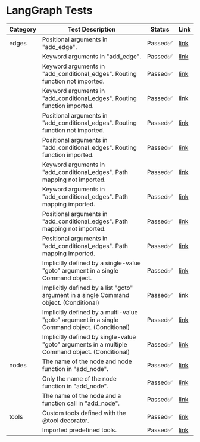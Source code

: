 # LangGraph Tests
| Category | Test Description | Status | Link |
|----------|------------------|--------|------|
| edges |     Positional arguments in "add_edge".     | Passed✅ | [link](https://github.com/splx-ai/agentic-radar/blob/f4fa8a245404ecf6ec34e5330a28932160be24fc/tests/unit_tests/langgraph/edges/test_explicit_edges.py#L6) |
|  |     Keyword arguments in "add_edge".     | Passed✅ | [link](https://github.com/splx-ai/agentic-radar/blob/f4fa8a245404ecf6ec34e5330a28932160be24fc/tests/unit_tests/langgraph/edges/test_explicit_edges.py#L49) |
|  |     Keyword arguments in "add_conditional_edges". Routing function not imported.     | Passed✅ | [link](https://github.com/splx-ai/agentic-radar/blob/f4fa8a245404ecf6ec34e5330a28932160be24fc/tests/unit_tests/langgraph/edges/test_explicit_edges.py#L91) |
|  |     Keyword arguments in "add_conditional_edges". Routing function imported.     | Passed✅ | [link](https://github.com/splx-ai/agentic-radar/blob/f4fa8a245404ecf6ec34e5330a28932160be24fc/tests/unit_tests/langgraph/edges/test_explicit_edges.py#L151) |
|  |     Positional arguments in "add_conditional_edges". Routing function not imported.     | Passed✅ | [link](https://github.com/splx-ai/agentic-radar/blob/f4fa8a245404ecf6ec34e5330a28932160be24fc/tests/unit_tests/langgraph/edges/test_explicit_edges.py#L219) |
|  |     Positional arguments in "add_conditional_edges". Routing function imported.     | Passed✅ | [link](https://github.com/splx-ai/agentic-radar/blob/f4fa8a245404ecf6ec34e5330a28932160be24fc/tests/unit_tests/langgraph/edges/test_explicit_edges.py#L279) |
|  |     Keyword arguments in "add_conditional_edges". Path mapping not imported.     | Passed✅ | [link](https://github.com/splx-ai/agentic-radar/blob/f4fa8a245404ecf6ec34e5330a28932160be24fc/tests/unit_tests/langgraph/edges/test_explicit_edges.py#L347) |
|  |     Keyword arguments in "add_conditional_edges". Path mapping imported.     | Passed✅ | [link](https://github.com/splx-ai/agentic-radar/blob/f4fa8a245404ecf6ec34e5330a28932160be24fc/tests/unit_tests/langgraph/edges/test_explicit_edges.py#L412) |
|  |     Positional arguments in "add_conditional_edges". Path mapping not imported.     | Passed✅ | [link](https://github.com/splx-ai/agentic-radar/blob/f4fa8a245404ecf6ec34e5330a28932160be24fc/tests/unit_tests/langgraph/edges/test_explicit_edges.py#L484) |
|  |     Positional arguments in "add_conditional_edges". Path mapping imported.     | Passed✅ | [link](https://github.com/splx-ai/agentic-radar/blob/f4fa8a245404ecf6ec34e5330a28932160be24fc/tests/unit_tests/langgraph/edges/test_explicit_edges.py#L549) |
|  |     Implicitly defined by a single-value "goto" argument in a single Command object.     | Passed✅ | [link](https://github.com/splx-ai/agentic-radar/blob/f4fa8a245404ecf6ec34e5330a28932160be24fc/tests/unit_tests/langgraph/edges/test_implicit_edges.py#L6) |
|  |     Implicitly defined by a list "goto" argument in a single Command object. (Conditional)     | Passed✅ | [link](https://github.com/splx-ai/agentic-radar/blob/f4fa8a245404ecf6ec34e5330a28932160be24fc/tests/unit_tests/langgraph/edges/test_implicit_edges.py#L51) |
|  |     Implicitly defined by a multi-value "goto" argument in a single Command object. (Conditional)     | Passed✅ | [link](https://github.com/splx-ai/agentic-radar/blob/f4fa8a245404ecf6ec34e5330a28932160be24fc/tests/unit_tests/langgraph/edges/test_implicit_edges.py#L103) |
|  |     Implicitly defined by single-value "goto" arguments in a multiple Command object. (Conditional)     | Passed✅ | [link](https://github.com/splx-ai/agentic-radar/blob/f4fa8a245404ecf6ec34e5330a28932160be24fc/tests/unit_tests/langgraph/edges/test_implicit_edges.py#L159) |
| nodes |     The name of the node and node function in "add_node".     | Passed✅ | [link](https://github.com/splx-ai/agentic-radar/blob/f4fa8a245404ecf6ec34e5330a28932160be24fc/tests/unit_tests/langgraph/nodes/test_nodes.py#L6) |
|  |     Only the name of the node function in "add_node".     | Passed✅ | [link](https://github.com/splx-ai/agentic-radar/blob/f4fa8a245404ecf6ec34e5330a28932160be24fc/tests/unit_tests/langgraph/nodes/test_nodes.py#L42) |
|  |     The name of the node and a function call in "add_node".     | Passed✅ | [link](https://github.com/splx-ai/agentic-radar/blob/f4fa8a245404ecf6ec34e5330a28932160be24fc/tests/unit_tests/langgraph/nodes/test_nodes.py#L79) |
| tools |     Custom tools defined with the @tool decorator.     | Passed✅ | [link](https://github.com/splx-ai/agentic-radar/blob/f4fa8a245404ecf6ec34e5330a28932160be24fc/tests/unit_tests/langgraph/tools/test_tools.py#L7) |
|  |     Imported predefined tools.     | Passed✅ | [link](https://github.com/splx-ai/agentic-radar/blob/f4fa8a245404ecf6ec34e5330a28932160be24fc/tests/unit_tests/langgraph/tools/test_tools.py#L32) |
